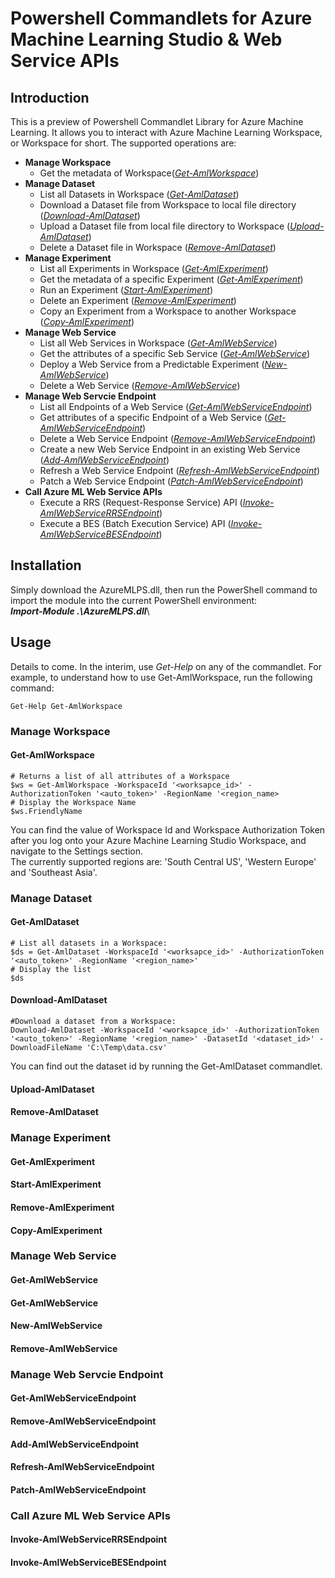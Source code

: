 # Powershell Commandlets for Azure Machine Learning Studio & Web Service APIs
## Introduction
This is a preview of Powershell Commandlet Library for Azure Machine Learning. It allows you to interact with Azure Machine Learning Workspace, or Workspace for short. The supported operations are:

* __Manage Workspace__
  * Get the metadata of Workspace(*[Get-AmlWorkspace](#get-amlworkspace)*)
* __Manage Dataset__
  * List all Datasets in Workspace (*[Get-AmlDataset](#get-amldataset)*)
  * Download a Dataset file from Workspace to local file directory (*[Download-AmlDataset](#download-amldataset)*)
  * Upload a Dataset file from local file directory to Workspace (*[Upload-AmlDataset](#upload-amldataset)*)
  * Delete a Dataset file in Workspace (*[Remove-AmlDataset](#remove-amldataset)*)
* __Manage Experiment__
  * List all Experiments in Workspace (*[Get-AmlExperiment](#get-amlexperiment)*)
  * Get the metadata of a specific Experiment (*[Get-AmlExperiment](#get-amlexperiment)*)
  * Run an Experiment (*[Start-AmlExperiment](#start-amlexperiment)*)
  * Delete an Experiment (*[Remove-AmlExperiment](#remove-amlexperiment)*)
  * Copy an Experiment from a Workspace to another Workspace (*[Copy-AmlExperiment](#copy_amlexperiment)*)
* __Manage Web Service__
  * List all Web Services in Workspace (*[Get-AmlWebService](#get-amlwebservice)*)
  * Get the attributes of a specific Seb Service (*[Get-AmlWebService](#get-amlwebservice)*)
  * Deploy a Web Service from a Predictable Experiment (*[New-AmlWebService](#new-amlwebservice)*)
  * Delete a Web Service (*[Remove-AmlWebService](#remove-amlwebservice)*)
* __Manage Web Servcie Endpoint__
  * List all Endpoints of a Web Service (*[Get-AmlWebServiceEndpoint](get-amlwebserviceendpoint)*)
  * Get attributes of a specific Endpoint of a Web Service (*[Get-AmlWebServiceEndpoint](#get-amlwebserviceendpoint)*)
  * Delete a Web Service Endpoint (*[Remove-AmlWebServiceEndpoint](#remove-amlwebserviceendpoint)*)
  * Create a new Web Service Endpoint in an existing Web Service (*[Add-AmlWebServiceEndpoint](#add-amlwebserviceendpoint)*)
  * Refresh a Web Service Endpoint (*[Refresh-AmlWebServiceEndpoint](#refresh_amlwebserviceendpoint)*)
  * Patch a Web Service Endpoint (*[Patch-AmlWebServiceEndpoint](#patch_amlwebserviceendpoint)*)
* __Call Azure ML Web Service APIs__
  * Execute a RRS (Request-Response Service) API (*[Invoke-AmlWebServiceRRSEndpoint](#invoke-amlwebservicerrsendpoint)*)
  * Execute a BES (Batch Execution Service) API (*[Invoke-AmlWebServiceBESEndpoint](#invoke_amlwebservicebesendpoint)*)

## Installation
Simply download the AzureMLPS.dll, then run the PowerShell command to import the module into the current PowerShell environment:<br/>
__*Import-Module .\AzureMLPS.dll*__\

## Usage
Details to come. In the interim, use *Get-Help* on any of the commandlet. For example, to understand how to use Get-AmlWorkspace, run the following command: <br/>
```
Get-Help Get-AmlWorkspace
```
### Manage Workspace ###
#### Get-AmlWorkspace ####
``` 
# Returns a list of all attributes of a Workspace
$ws = Get-AmlWorkspace -WorkspaceId '<worksapce_id>' -AuthorizationToken '<auto_token>' -RegionName '<region_name>
# Display the Workspace Name
$ws.FriendlyName
```

You can find the value of Workspace Id and Workspace Authorization Token after you log onto your Azure Machine Learning Studio Workspace, and navigate to the Settings section. <br/>
The currently supported regions are: 'South Central US', 'Western Europe' and 'Southeast Asia'.

### Manage Dataset ###
#### Get-AmlDataset ####
```
# List all datasets in a Workspace:
$ds = Get-AmlDataset -WorkspaceId '<worksapce_id>' -AuthorizationToken '<auto_token>' -RegionName '<region_name>'
# Display the list
$ds
```

#### Download-AmlDataset ####
```
#Download a dataset from a Workspace:
Download-AmlDataset -WorkspaceId '<worksapce_id>' -AuthorizationToken '<auto_token>' -RegionName '<region_name>' -DatasetId '<dataset_id>' -DownloadFileName 'C:\Temp\data.csv'
```
You can find out the dataset id by running the Get-AmlDataset commandlet. 

#### Upload-AmlDataset ####
#### Remove-AmlDataset ####
### Manage Experiment ###
#### Get-AmlExperiment ####
#### Start-AmlExperiment ####
#### Remove-AmlExperiment ####
#### Copy-AmlExperiment ####
### Manage Web Service ###
#### Get-AmlWebService ####
#### Get-AmlWebService ####
#### New-AmlWebService ####
#### Remove-AmlWebService ####
### Manage Web Servcie Endpoint ###
#### Get-AmlWebServiceEndpoint
#### Remove-AmlWebServiceEndpoint
#### Add-AmlWebServiceEndpoint
#### Refresh-AmlWebServiceEndpoint
#### Patch-AmlWebServiceEndpoint
### Call Azure ML Web Service APIs
#### Invoke-AmlWebServiceRRSEndpoint
#### Invoke-AmlWebServiceBESEndpoint


